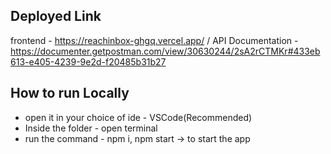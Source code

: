 ## Deployed Link
frontend - https://reachinbox-ghgq.vercel.app/ /
API Documentation - https://documenter.getpostman.com/view/30630244/2sA2rCTMKr#433eb613-e405-4239-9e2d-f20485b31b27

## How to run Locally
- open it in your choice of ide - VSCode(Recommended)
- Inside the folder - open terminal
- run the command - npm i, npm start -> to start the app
